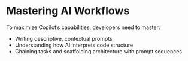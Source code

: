# Mastering AI Workflows

<!-- Copilot Prompt: "What skills are required to master AI-assisted development workflows?" -->

To maximize Copilot’s capabilities, developers need to master:

- Writing descriptive, contextual prompts
- Understanding how AI interprets code structure
- Chaining tasks and scaffolding architecture with prompt sequences